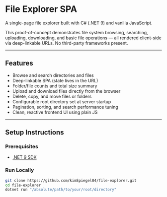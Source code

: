 # File Explorer SPA

A single-page file explorer built with C# (.NET 9) and vanilla JavaScript. 

This proof-of-concept demonstrates file system browsing, searching, uploading, downloading, and basic file operations — all rendered client-side via deep-linkable URLs. No third-party frameworks present.

---

## Features

- Browse and search directories and files
- Deep-linkable SPA (state lives in the URL)
- Folder/file counts and total size summary
- Upload and download files directly from the browser
- Delete, copy, and move files or folders
- Configurable root directory set at server startup
- Pagination, sorting, and search performance tuning
- Clean, reactive frontend UI using plain JS

---

## Setup Instructions

### Prerequisites
- [.NET 9 SDK](https://dotnet.microsoft.com/en-us/download/dotnet/9.0)

### Run Locally

```bash
git clone https://github.com/kimSpiegel04/file-explorer.git
cd file-explorer
dotnet run "/absolute/path/to/your/root/directory"
